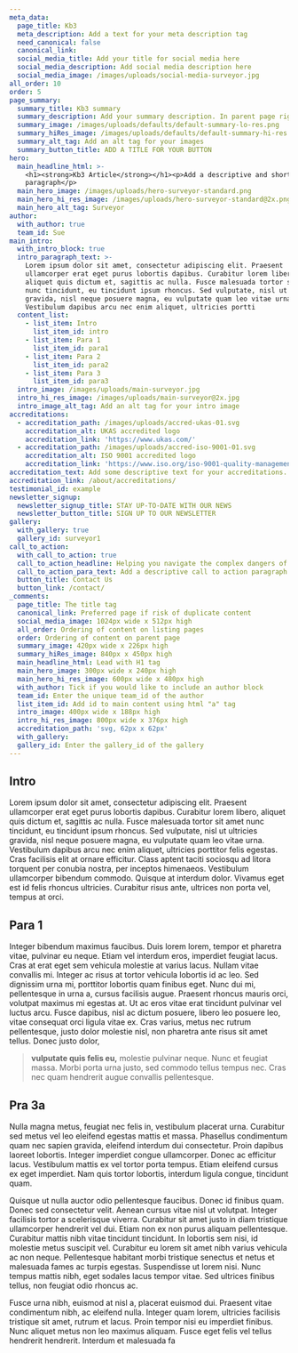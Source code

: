```yaml
---
meta_data:
  page_title: Kb3
  meta_description: Add a text for your meta description tag
  need_canonical: false
  canonical_link:
  social_media_title: Add your title for social media here
  social_media_description: Add social media description here
  social_media_image: /images/uploads/social-media-surveyor.jpg
all_order: 10
order: 5
page_summary:
  summary_title: Kb3 summary
  summary_description: Add your summary description. In parent page right hand column.
  summary_image: /images/uploads/defaults/default-summary-lo-res.png
  summary_hiRes_image: /images/uploads/defaults/default-summary-hi-res.png
  summary_alt_tag: Add an alt tag for your images
  summary_button_title: ADD A TITLE FOR YOUR BUTTON
hero:
  main_headline_html: >-
    <h1><strong>Kb3 Article</strong></h1><p>Add a descriptive and short
    paragraph</p>
  main_hero_image: /images/uploads/hero-surveyor-standard.png
  main_hero_hi_res_image: /images/uploads/hero-surveyor-standard@2x.png
  main_hero_alt_tag: Surveyor
author:
  with_author: true
  team_id: Sue
main_intro:
  with_intro_block: true
  intro_paragraph_text: >-
    Lorem ipsum dolor sit amet, consectetur adipiscing elit. Praesent
    ullamcorper erat eget purus lobortis dapibus. Curabitur lorem libero,
    aliquet quis dictum et, sagittis ac nulla. Fusce malesuada tortor sit amet
    nunc tincidunt, eu tincidunt ipsum rhoncus. Sed vulputate, nisl ut ultricies
    gravida, nisl neque posuere magna, eu vulputate quam leo vitae urna.
    Vestibulum dapibus arcu nec enim aliquet, ultricies portti
  content_list:
    - list_item: Intro
      list_item_id: intro
    - list_item: Para 1
      list_item_id: para1
    - list_item: Para 2
      list_item_id: para2
    - list_item: Para 3
      list_item_id: para3
  intro_image: /images/uploads/main-surveyor.jpg
  intro_hi_res_image: /images/uploads/main-surveyor@2x.jpg
  intro_image_alt_tag: Add an alt tag for your intro image
accreditations:
  - accreditation_path: /images/uploads/accred-ukas-01.svg
    accreditation_alt: UKAS accredited logo
    accreditation_link: 'https://www.ukas.com/'
  - accreditation_path: /images/uploads/accred-iso-9001-01.svg
    accreditation_alt: ISO 9001 accredited logo
    accreditation_link: 'https://www.iso.org/iso-9001-quality-management.html'
accreditation_text: Add some descriptive text for your accreditations.
accreditation_link: /about/accreditations/
testimonial_id: example
newsletter_signup:
  newsletter_signup_title: STAY UP-TO-DATE WITH OUR NEWS
  newsletter_button_title: SIGN UP TO OUR NEWSLETTER
gallery:
  with_gallery: true
  gallery_id: surveyor1
call_to_action:
  with_call_to_action: true
  call_to_action_headline: Helping you navigate the complex dangers of...
  call_to_action_para_text: Add a descriptive call to action paragraph
  button_title: Contact Us
  button_link: /contact/
_comments:
  page_title: The title tag
  canonical_link: Preferred page if risk of duplicate content
  social_media_image: 1024px wide x 512px high
  all_order: Ordering of content on listing pages
  order: Ordering of content on parent page
  summary_image: 420px wide x 226px high
  summary_hiRes_image: 840px x 450px high
  main_headline_html: Lead with H1 tag
  main_hero_image: 300px wide x 240px high
  main_hero_hi_res_image: 600px wide x 480px high
  with_author: Tick if you would like to include an author block
  team_id: Enter the unique team_id of the author
  list_item_id: Add id to main content using html "a" tag
  intro_image: 400px wide x 188px high
  intro_hi_res_image: 800px wide x 376px high
  accreditation_path: 'svg, 62px x 62px'
  with_gallery:
  gallery_id: Enter the gallery_id of the gallery
---
```


## Intro

Lorem ipsum dolor sit amet, consectetur adipiscing elit. Praesent ullamcorper erat eget purus lobortis dapibus. Curabitur lorem libero, aliquet quis dictum et, sagittis ac nulla. Fusce malesuada tortor sit amet nunc tincidunt, eu tincidunt ipsum rhoncus. Sed vulputate, nisl ut ultricies gravida, nisl neque posuere magna, eu vulputate quam leo vitae urna. Vestibulum dapibus arcu nec enim aliquet, ultricies porttitor felis egestas. Cras facilisis elit at ornare efficitur. Class aptent taciti sociosqu ad litora torquent per conubia nostra, per inceptos himenaeos. Vestibulum ullamcorper bibendum commodo. Quisque at interdum dolor. Vivamus eget est id felis rhoncus ultricies. Curabitur risus ante, ultrices non porta vel, tempus at orci.

## Para 1

Integer bibendum maximus faucibus. Duis lorem lorem, tempor et pharetra vitae, pulvinar eu neque. Etiam vel interdum eros, imperdiet feugiat lacus. Cras at erat eget sem vehicula molestie at varius lacus. Nullam vitae convallis mi. Integer ac risus at tortor vehicula lobortis id ac leo. Sed dignissim urna mi, porttitor lobortis quam finibus eget. Nunc dui mi, pellentesque in urna a, cursus facilisis augue. Praesent rhoncus mauris orci, volutpat maximus mi egestas at. Ut ac eros vitae erat tincidunt pulvinar vel luctus arcu. Fusce dapibus, nisl ac dictum posuere, libero leo posuere leo, vitae consequat orci ligula vitae ex. Cras varius, metus nec rutrum pellentesque, justo dolor molestie nisl, non pharetra ante risus sit amet tellus. Donec justo dolor,

> **vulputate quis felis eu,** molestie pulvinar neque. Nunc et feugiat massa. Morbi porta urna justo, sed commodo tellus tempus nec. Cras nec quam hendrerit augue convallis pellentesque.

## Pra 3a

Nulla magna metus, feugiat nec felis in, vestibulum placerat urna. Curabitur sed metus vel leo eleifend egestas mattis et massa. Phasellus condimentum quam nec sapien gravida, eleifend interdum dui consectetur. Proin dapibus laoreet lobortis. Integer imperdiet congue ullamcorper. Donec ac efficitur lacus. Vestibulum mattis ex vel tortor porta tempus. Etiam eleifend cursus ex eget imperdiet. Nam quis tortor lobortis, interdum ligula congue, tincidunt quam.

Quisque ut nulla auctor odio pellentesque faucibus. Donec id finibus quam. Donec sed consectetur velit. Aenean cursus vitae nisl ut volutpat. Integer facilisis tortor a scelerisque viverra. Curabitur sit amet justo in diam tristique ullamcorper hendrerit vel dui. Etiam non ex non purus aliquam pellentesque. Curabitur mattis nibh vitae tincidunt tincidunt. In lobortis sem nisi, id molestie metus suscipit vel. Curabitur eu lorem sit amet nibh varius vehicula ac non neque. Pellentesque habitant morbi tristique senectus et netus et malesuada fames ac turpis egestas. Suspendisse ut lorem nisi. Nunc tempus mattis nibh, eget sodales lacus tempor vitae. Sed ultrices finibus tellus, non feugiat odio rhoncus ac.

Fusce urna nibh, euismod at nisl a, placerat euismod dui. Praesent vitae condimentum nibh, ac eleifend nulla. Integer quam lorem, ultricies facilisis tristique sit amet, rutrum et lacus. Proin tempor nisi eu imperdiet finibus. Nunc aliquet metus non leo maximus aliquam. Fusce eget felis vel tellus hendrerit hendrerit. Interdum et malesuada fa